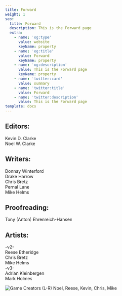 ```yaml
---
title: Forward
weight: 1
seo:
  title: Forward
  description: This is the Forward page
  extra:
    - name: 'og:type'
      value: website
      keyName: property
    - name: 'og:title'
      value: Forward
      keyName: property
    - name: 'og:description'
      value: This is the Forward page
      keyName: property
    - name: 'twitter:card'
      value: summary
    - name: 'twitter:title'
      value: Forward
    - name: 'twitter:description'
      value: This is the Forward page
template: docs
---
```


## Editors:
Kevin D. Clarke<br>
Noel W. Clarke<br>

## Writers:
Donnay Winterford<br>
Drake Harrow<br>
Chris Bretz<br>
Pernal Lane<br>
Mike Helms<br>

## Proofreading:
Tony (Anton) Ehrenreich-Hansen

## Artists:
-v2-<br>
Reese Etheridge<br>
Chris Bretz<br>
Mike Helms<br>
-v3-<br>
Adrian Kleinbergen<br>
Mark Holmes<br>

![Game Creators](/images/FINGER.jpg "Game Creators")
(L-R) Noel, Reese, Kevin, Chris, Mike

